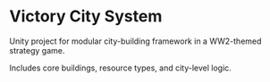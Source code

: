 # Victory City System

Unity project for modular city-building framework in a WW2-themed strategy game.

Includes core buildings, resource types, and city-level logic.
